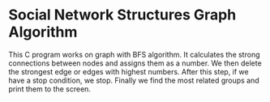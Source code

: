 # Social Network Structures Graph Algorithm
This C program works on graph with BFS algorithm. It calculates the strong connections between nodes and assigns them as a number. We then delete the strongest edge or edges with highest numbers. After this step, if we have a stop condition, we stop. Finally we find the most related groups and print them to the screen.
